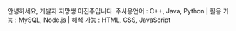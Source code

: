 안녕하세요, 개발자 지망생 이진주입니다.
주사용언어 : C++, Java, Python |
활용 가능 : MySQL, Node.js |
해석 가능 : HTML, CSS, JavaScript

